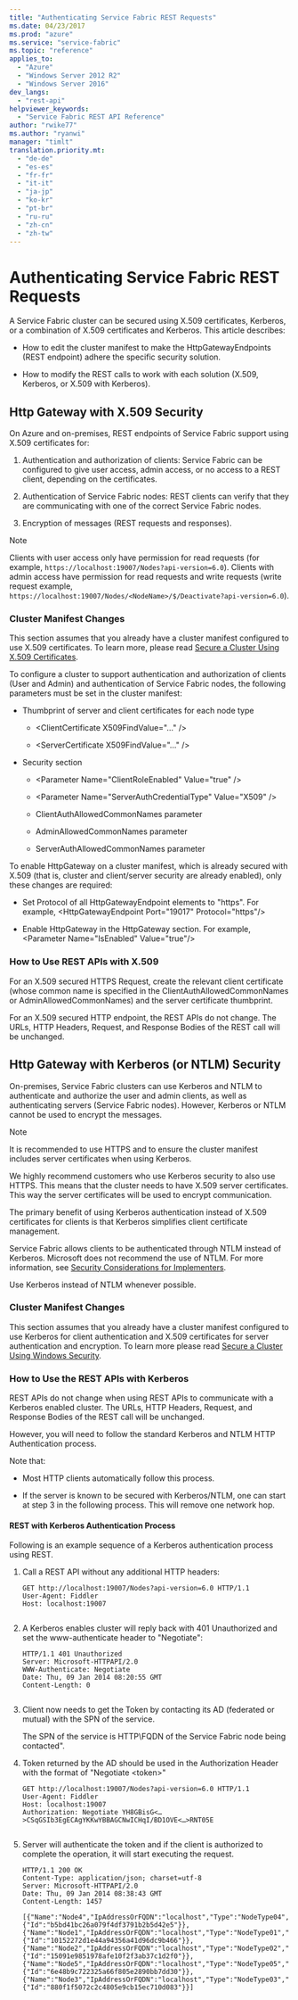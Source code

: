 ```yaml
---
title: "Authenticating Service Fabric REST Requests"
ms.date: 04/23/2017
ms.prod: "azure"
ms.service: "service-fabric"
ms.topic: "reference"
applies_to: 
  - "Azure"
  - "Windows Server 2012 R2"
  - "Windows Server 2016"
dev_langs: 
  - "rest-api"
helpviewer_keywords: 
  - "Service Fabric REST API Reference"
author: "rwike77"
ms.author: "ryanwi"
manager: "timlt"
translation.priority.mt: 
  - "de-de"
  - "es-es"
  - "fr-fr"
  - "it-it"
  - "ja-jp"
  - "ko-kr"
  - "pt-br"
  - "ru-ru"
  - "zh-cn"
  - "zh-tw"
---
```

# Authenticating Service Fabric REST Requests
A Service Fabric cluster can be secured using X.509 certificates, Kerberos, or a combination of X.509 certificates and Kerberos. This article describes:  
  
-   How to edit the cluster manifest to make the HttpGatewayEndpoints (REST endpoint) adhere the specific security solution.  
  
-   How to modify the REST calls to work with each solution (X.509, Kerberos, or X.509 with Kerberos).  
  
## Http Gateway with X.509 Security  
 On Azure and on-premises, REST endpoints of Service Fabric support using X.509 certificates for:  
  
1.  Authentication and authorization of clients: Service Fabric can be configured to give user access, admin access, or no access to a REST client, depending on the certificates.  
  
2.  Authentication of Service Fabric nodes: REST clients can verify that they are communicating with one of the correct Service Fabric nodes.  
  
3.  Encryption of messages (REST requests and responses).  
  
> [!NOTE]
>  Clients with user access only have permission for read requests (for example, `https://localhost:19007/Nodes?api-version=6.0`). Clients with admin access have permission for read requests and write requests (write request example, `https://localhost:19007/Nodes/<NodeName>/$/Deactivate?api-version=6.0`).  
  
### Cluster Manifest Changes  
 This section assumes that you already have a cluster manifest configured to use X.509 certificates. To learn more, please read [Secure a Cluster Using X.509 Certificates](/azure/service-fabric/service-fabric-cluster-security).  
  
 To configure a cluster to support authentication and authorization of clients (User and Admin) and authentication of Service Fabric nodes, the following parameters must be set in the cluster manifest:  
  
-   Thumbprint of server and client certificates for each node type  
  
    -   \<ClientCertificate X509FindValue="…" />  
  
    -   \<ServerCertificate X509FindValue="…" />  
  
-   Security section  
  
    -   \<Parameter Name="ClientRoleEnabled" Value="true" />  
  
    -   \<Parameter Name="ServerAuthCredentialType" Value="X509" />  
  
    -   ClientAuthAllowedCommonNames parameter  
  
    -   AdminAllowedCommonNames parameter  
  
    -   ServerAuthAllowedCommonNames parameter  
  
 To enable HttpGateway on a cluster manifest, which is already secured with X.509 (that is, cluster and client/server security are already enabled), only these changes are required:  
  
-   Set Protocol of all HttpGatewayEndpoint elements to "https". For example, \<HttpGatewayEndpoint Port="19017" Protocol="https"/>  
  
-   Enable HttpGateway in the HttpGateway section. For example, \<Parameter Name="IsEnabled" Value="true"/>  
  
### How to Use REST APIs with X.509  
 For an X.509 secured HTTPS Request, create the relevant client certificate (whose common name is specified in the ClientAuthAllowedCommonNames or AdminAllowedCommonNames) and the server certificate thumbprint.  
  
 For an X.509 secured HTTP endpoint, the REST APIs do not change. The URLs, HTTP Headers, Request, and Response Bodies of the REST call will be unchanged.  
  
## Http Gateway with Kerberos (or NTLM) Security  
 On-premises, Service Fabric clusters can use Kerberos and NTLM to authenticate and authorize the user and admin clients, as well as authenticating servers (Service Fabric nodes). However, Kerberos or NTLM cannot be used to encrypt the messages.  
  
> [!NOTE]
>  It is recommended to use HTTPS and to ensure the cluster manifest includes server certificates when using Kerberos.  
  
 We highly recommend customers who use Kerberos security to also use HTTPS. This means that the cluster needs to have X.509 server certificates. This way the server certificates will be used to encrypt communication.  
  
 The primary benefit of using Kerberos authentication instead of X.509 certificates for clients is that Kerberos simplifies client certificate management.  
  
 Service Fabric allows clients to be authenticated through NTLM instead of Kerberos. Microsoft does not recommend the use of NTLM. For more information, see [Security Considerations for Implementers](https://msdn.microsoft.com/library/cc236715.aspx).  
  
 Use Kerberos instead of NTLM whenever possible.  
  
### Cluster Manifest Changes  
 This section assumes that you already have a cluster manifest configured to use Kerberos for client authentication and X.509 certificates for server authentication and encryption. To learn more please read [Secure a Cluster Using Windows Security](/azure/service-fabric/service-fabric-cluster-security).  
  
### How to Use the REST APIs with Kerberos  
 REST APIs do not change when using REST APIs to communicate with a Kerberos enabled cluster. The URLs, HTTP Headers, Request, and Response Bodies of the REST call will be unchanged.  
  
 However, you will need to follow the standard Kerberos and NTLM HTTP Authentication process. 
 
 Note that:  
  
-   Most HTTP clients automatically follow this process.  
  
-   If the server is known to be secured with Kerberos/NTLM, one can start at step 3 in the following process. This will remove one network hop.  
  
#### REST with Kerberos Authentication Process  
 Following is an example sequence of a Kerberos authentication process using REST.  
  
1.  Call a REST API without any additional HTTP headers:  
  
    ```  
    GET http://localhost:19007/Nodes?api-version=6.0 HTTP/1.1  
    User-Agent: Fiddler  
    Host: localhost:19007  
  
    ```  
  
2.  A Kerberos enables cluster will reply back with 401 Unauthorized and set the www-authenticate header to "Negotiate":  
  
    ```  
    HTTP/1.1 401 Unauthorized  
    Server: Microsoft-HTTPAPI/2.0  
    WWW-Authenticate: Negotiate  
    Date: Thu, 09 Jan 2014 08:20:55 GMT  
    Content-Length: 0  
  
    ```  
  
3.  Client now needs to get the Token by contacting its AD (federated or mutual) with the SPN of the service.  
  
     The SPN of the service is HTTP\FQDN of the Service Fabric node being contacted".  
  
4.  Token returned by the AD should be used in the Authorization Header with the format of "Negotiate \<token>"  
  
    ```  
    GET http://localhost:19007/Nodes?api-version=6.0 HTTP/1.1  
    User-Agent: Fiddler  
    Host: localhost:19007  
    Authorization: Negotiate YH8GBisG<…>CSqGSIb3EgECAgYKKwYBBAGCNwICHqI/BD1OVE<…>RNT05E  
  
    ```  
  
5.  Server will authenticate the token and if the client is authorized to complete the operation, it will start executing the request.  
  
    ```  
    HTTP/1.1 200 OK  
    Content-Type: application/json; charset=utf-8  
    Server: Microsoft-HTTPAPI/2.0  
    Date: Thu, 09 Jan 2014 08:38:43 GMT  
    Content-Length: 1457  
  
    [{"Name":"Node4","IpAddressOrFQDN":"localhost","Type":"NodeType04","CodeVersion":"2.0.283.0","ConfigVersion":"1.0","NodeStatus":1,"NodeUpTimeInSeconds":"4335",NodeDownTimeInSeconds":"0","HealthState":1,"IsSeedNode":false,"UpgradeDomain":"MYUD1","FaultDomain":"fd:\/RACK2","Id":{"Id":"b5bd41bc26a079f4df3791b2b5d42e5"}},{"Name":"Node1","IpAddressOrFQDN":"localhost","Type":"NodeType01","CodeVersion":"2.0.283.0","ConfigVersion":"1.0","NodeStatus":1,"NodeUpTimeInSeconds":"4335",NodeDownTimeInSeconds":"0","HealthState":1,"IsSeedNode":true,"UpgradeDomain":"MYUD1","FaultDomain":"fd:\/RACK1","Id":{"Id":"10152272d1e44a94356a41d96dc9b466"}},{"Name":"Node2","IpAddressOrFQDN":"localhost","Type":"NodeType02","CodeVersion":"2.0.283.0","ConfigVersion":"1.0","NodeStatus":1,"NodeUpTimeInSeconds":"4335",NodeDownTimeInSeconds":"0","HealthState":1,"IsSeedNode":true,"UpgradeDomain":"MYUD2","FaultDomain":"fd:\/RACK2","Id":{"Id":"15091e9851978afe10f2f3ab37c1d2f0"}},{"Name":"Node5","IpAddressOrFQDN":"localhost","Type":"NodeType05","CodeVersion":"2.0.283.0","ConfigVersion":"1.0","NodeStatus":1,"NodeUpTimeInSeconds":"4335",NodeDownTimeInSeconds":"0","HealthState":1,"IsSeedNode":false,"UpgradeDomain":"MYUD2","FaultDomain":"fd:\/RACK1","Id":{"Id":"6e48b9c722325a66f805e2890bb7dd30"}},{"Name":"Node3","IpAddressOrFQDN":"localhost","Type":"NodeType03","CodeVersion":"2.0.283.0","ConfigVersion":"1.0","NodeStatus":1,"NodeUpTimeInSeconds":"4335",NodeDownTimeInSeconds":"0","HealthState":1,"IsSeedNode":true,"UpgradeDomain":"MYUD3","FaultDomain":"fd:\/RACK1","Id":{"Id":"880f1f5072c2c4805e9cb15ec710d083"}}]  
  
    ```  
